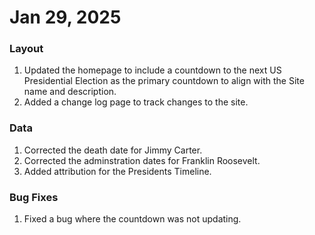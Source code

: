 # Jan 29, 2025 

### Layout
1. Updated the homepage to include a countdown to the next US Presidential Election as the primary countdown to align with the Site name and description.
2. Added a change log page to track changes to the site.

### Data 

1.  Corrected the death date for Jimmy Carter.
2.  Corrected the adminstration dates for Franklin Roosevelt.
3.  Added attribution for the Presidents Timeline.

### Bug Fixes

1. Fixed a bug where the countdown was not updating.